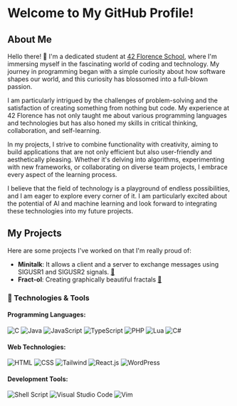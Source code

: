 # Welcome to My GitHub Profile!

## About Me
Hello there! 👋 I'm a dedicated student at [42 Florence School](https://42firenze.it/), where I'm immersing myself in the fascinating world of coding and technology. My journey in programming began with a simple curiosity about how software shapes our world, and this curiosity has blossomed into a full-blown passion.

I am particularly intrigued by the challenges of problem-solving and the satisfaction of creating something from nothing but code. My experience at 42 Florence has not only taught me about various programming languages and technologies but has also honed my skills in critical thinking, collaboration, and self-learning.

In my projects, I strive to combine functionality with creativity, aiming to build applications that are not only efficient but also user-friendly and aesthetically pleasing. Whether it's delving into algorithms, experimenting with new frameworks, or collaborating on diverse team projects, I embrace every aspect of the learning process.

I believe that the field of technology is a playground of endless possibilities, and I am eager to explore every corner of it. I am particularly excited about the potential of AI and machine learning and look forward to integrating these technologies into my future projects.

## My Projects
Here are some projects I've worked on that I'm really proud of:

- **Minitalk**: It allows a client and a server to exchange messages using SIGUSR1 and SIGUSR2 signals. [🔗](https://github.com/Muddrayss/minitalk)
- **Fract-ol**: Creating graphically beautiful fractals [🔗](https://github.com/Muddrayss/fract-ol)

### 🔧 Technologies & Tools

#### Programming Languages:
![C](https://img.shields.io/badge/c-%2300599C.svg?style=for-the-badge&logo=c&logoColor=white)
![Java](https://img.shields.io/badge/java-%23ED8B00.svg?style=for-the-badge&logo=java&logoColor=white)
![JavaScript](https://img.shields.io/badge/javascript-%23323330.svg?style=for-the-badge&logo=javascript&logoColor=%23F7DF1E)
![TypeScript](https://img.shields.io/badge/typescript-%23007ACC.svg?style=for-the-badge&logo=typescript&logoColor=white)
![PHP](https://img.shields.io/badge/php-%23777BB4.svg?style=for-the-badge&logo=php&logoColor=white)
![Lua](https://img.shields.io/badge/lua-%232C2D72.svg?style=for-the-badge&logo=lua&logoColor=white)
![C#](https://img.shields.io/badge/c%23-%23917811.svg?style=for-the-badge&logo=c-sharp&logoColor=white)

#### Web Technologies:
![HTML](https://img.shields.io/badge/html-%23E34F26.svg?style=for-the-badge&logo=html5&logoColor=white)
![CSS](https://img.shields.io/badge/css-%231572B6.svg?style=for-the-badge&logo=css3&logoColor=white)
![Tailwind](https://img.shields.io/badge/tailwind-%2338B2AC.svg?style=for-the-badge&logo=tailwind-css&logoColor=white)
![React.js](https://img.shields.io/badge/react-%2320232a.svg?style=for-the-badge&logo=react&logoColor=%2361DAFB)
![WordPress](https://img.shields.io/badge/WordPress-%23117AC9.svg?style=for-the-badge&logo=wordpress&logoColor=white)

#### Development Tools:
![Shell Script](https://img.shields.io/badge/shell_script-%23121011.svg?style=for-the-badge&logo=gnu-bash&logoColor=white)
![Visual Studio Code](https://img.shields.io/badge/Visual%20Studio%20Code-0078d7.svg?style=for-the-badge&logo=visual-studio-code&logoColor=white)
![Vim](https://img.shields.io/badge/VIM-%2311AB00.svg?style=for-the-badge&logo=vim&logoColor=white)

